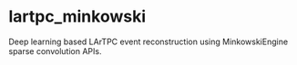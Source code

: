 # lartpc_minkowski
Deep learning based LArTPC event reconstruction using MinkowskiEngine sparse convolution APIs. 
